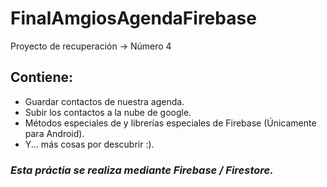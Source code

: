 # FinalAmgiosAgendaFirebase
Proyecto de recuperación -> Número 4

## Contiene:
 - Guardar contactos de nuestra agenda.
 - Subir los contactos a la nube de google.
 - Métodos especiales de y librerías especiales de Firebase (Únicamente para Android).
 - Y... más cosas por descubrir :).

### *Esta práctia se realiza mediante Firebase / Firestore.*
